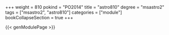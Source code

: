 +++
weight = 810
pokind = "PO2014"
title = "astro810"
degree = "msastro2"
tags = ["msastro2", "astro810"]
categories = ["module"]
bookCollapseSection = true
+++

{{< genModulePage >}}
